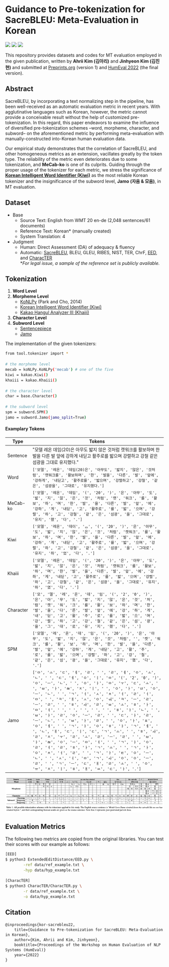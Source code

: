 # Guidance to Pre-tokenization for SacreBLEU: Meta-Evaluation in Korean

<img src="https://img.shields.io/badge/Python-3766AB?style=flat-square&logo=Python&logoColor=white"/></a>
[<img src="https://img.shields.io/badge/Kakao-FFCD00?style=flat-square&logo=Kakao&logoColor=black"/></a>](https://www.kakaoenterprise.com)
<img src="https://img.shields.io/badge/License-Apache_2.0-blue.svg"/></a>

This repository provides datasets and codes for MT evaluation employed in the given publication, written by **Ahrii Kim (김아리)** and **Jinhyeon Kim (김진현)** and submitted at [Preprints.org](https://www.preprints.org/manuscript/202201.0018/v1) (version 1) and [HumEval 2022](https://openreview.net/forum?id=BWVeZdViVW5&referrer=%5BAuthor%20Console%5D(%2Fgroup%3Fid%3Daclweb.org%2FACL%2F2022%2FWorkshop%2FHumEval%2FAuthors%23your-submissions)) (the final version).


## Abstract
SacreBLEU, by incorporating a text normalizing step in the pipeline, has been well-received as an automatic evaluation metric in recent years. With agglutinative languages such as Korean, however, the metric cannot provide a conceivable result without the help of customized pre-tokenization. In this regard, this paper endeavors to examine the influence of diversified pre-tokenization schemes –word, morpheme, character, and subword– on the aforementioned metric by performing meta-evaluation with manually-constructed into-Korean human evaluation data.

Our empirical study demonstrates that the correlation of SacreBLEU, and other homogeneous metrics as an extension, vacillates greatly by the token type. The reliability of the metric even deteriorates due to some tokenization, and **MeCab-ko** is one of its culprits. Guiding through the proper usage of the tokenizer for each metric, we stress the significance of [**Korean Intelligent Word Identifier (Kiwi)**](https://github.com/bab2min/Kiwi) as the most reliable Korean tokenizer and the insignificance of the subword level, **Jamo (자음 & 모음)**, in MT evaluation.


## Dataset
- Base
    - Source Text: English from WMT 20 en-de (2,048 sentences/61 documents)
    - Reference Text: Korean* (manually created)
    - System Translation: 4
- Judgment
    - Human: Direct Assessment (DA) of adequacy & fluency
    - Automatic: [SacreBLEU](https://github.com/mjpost/sacrebleu), BLEU, GLEU, RIBES, NIST, TER, ChrF, [EED](https://aclanthology.org/W19-5359/), and [CharacTER](https://aclanthology.org/W16-2342/)   
    *_For legal issue, a sample of the reference set is publicly available._


## Tokenization
1. **Word Level**
2. **Morpheme Level**
    - [KoNLPy](https://konlpy.org/ko/latest/) (Park and Cho, 2014)
    - [Korean Intelligent Word Identifier (Kiwi)](https://github.com/bab2min/Kiwi)
    - [Kakao Hangul Analyzer III (Khaiii)](https://github.com/kakao/khaiii)
3. **Character Level**
4. **Subword Level**
    - [Sentencepiece](https://github.com/google/sentencepiece)
    - [Jamo](https://pypi.org/project/jamo/)


The implementation of the given tokenizers:
```sh
from tool.tokenizer import *

# the morpheme level
mecab = koNLPy.KoNLPy('mecab') # one of the five
kiwi = kakao.Kiwi()
khaiii = kakao.Khaiii()

# the character level
char = base.Character()

# the subword level
spm = subword.SPM()
jamo = subword.Jamo(jamo_split=True)
```


#### Examplary Tokens

|Type|Tokens|
|---|---|
|Sentence|"모델 레온 데임(20)은 아무도 밟지 않은 것처럼 캣워크를 활보하며 한 발을 다른 발 앞에 강하게 내딛고 활주로를 밟으며 강렬하고 강철 같은 섬광을 그대로 유지했다."|
|Word|`['모델', '레온', '데임(20)은', '아무도', '밟지', '않은', '것처럼', '캣워크를', '활보하며', '한', '발을', '다른', '발', '앞에', '강하게', '내딛고', '활주로를', '밟으며', '강렬하고', '강철', '같은', '섬광을', '그대로', '유지했다.']`|
|MeCab-ko|`['모델', '레온', '데임', '(', '20', ')', '은', '아무', '도', '밟', '지', '않', '은', '것', '처럼', '캣', '워크', '를', '활보', '하', '며', '한', '발', '을', '다른', '발', '앞', '에', '강하', '게', '내딛', '고', '활주로', '를', '밟', '으며', '강렬', '하', '고', '강철', '같', '은', '섬광', '을', '그대로', '유지', '했', '다', '.']`|
|Kiwi|`['모델', '레온', '데이', 'ᆷ', '(', '20', ')', '은', '아무', '도', '밟', '지', '않', '은', '것', '처럼', '캣워크', '를', '활보', '하', '며', '한', '발', '을', '다른', '발', '앞', '에', '강하', '게', '내딛', '고', '활주로', '를', '밟', '으며', '강렬', '하', '고', '강철', '같', '은', '섬광', '을', '그대로', '유지', '하', '었', '다', '.']`|
|Khaiii|`['모델', '레온', '데임', '(', '20', ')', '은', '아무', '도', '밟', '지', '않', '은', '것', '처럼', '캣워크', '를', '활보', '하', '며', '한', '발', '을', '다른', '발', '앞', '에', '강하', '게', '내딛', '고', '활주로', '를', '밟', '으며', '강렬', '하', '고', '강철', '같', '은', '섬광', '을', '그대로', '유지', '하', '였', '다', '.']`|
|Character|`['모', '델', '레', '온', '데', '임', '(', '2', '0', ')', '은', '아', '무', '도', '밟', '지', '않', '은', '것', '처', '럼', '캣', '워', '크', '를', '활', '보', '하', '며', '한', '발', '을', '다', '른', '발', '앞', '에', '강', '하', '게', '내', '딛', '고', '활', '주', '로', '를', '밟', '으', '며', '강', '렬', '하', '고', '강', '철', '같', '은', '섬', '광', '을', '그', '대', '로', '유', '지', '했', '다', '.']`|
|SPM|`['모델', '레', '온', '데', '임', '(', '20', ')', '은', '아무', '도', '밟', '지', '않', '은', '것', '처럼', '', '캣', '워크', '를', '활', '보', '하', '며', '한', '발', '을', '다른', '발', '앞', '에', '강하', '게', '내딛', '고', '활', '주', '로', '를', '밟', '으며', '강렬', '하', '고', '강', '철', '같', '은', '섬', '광', '을', '그대로', '유지', '했', '다', '.'] `|
|Jamo|`['ㅁ', 'ㅗ', 'ㄷ', 'ㅔ', 'ㄹ', ' ', 'ㄹ', 'ㅔ', 'ㅇ', 'ㅗ', 'ㄴ', ' ', 'ㄷ', 'ㅔ', 'ㅇ', 'ㅣ', 'ㅁ', '(', '2', '0', ')', 'ㅇ', 'ㅡ', 'ㄴ', ' ', 'ㅇ', 'ㅏ', 'ㅁ', 'ㅜ', 'ㄷ', 'ㅗ', ' ', 'ㅂ', 'ㅏ', 'ㄼ', 'ㅈ', 'ㅣ', ' ', 'ㅇ', 'ㅏ', 'ㄶ', 'ㅇ', 'ㅡ', 'ㄴ', ' ', 'ㄱ', 'ㅓ', 'ㅅ', 'ㅊ', 'ㅓ', 'ㄹ', 'ㅓ', 'ㅁ', ' ', 'ㅋ', 'ㅐ', 'ㅅ', 'ㅇ', 'ㅝ', 'ㅋ', 'ㅡ', 'ㄹ', 'ㅡ', 'ㄹ', ' ', 'ㅎ', 'ㅘ', 'ㄹ', 'ㅂ', 'ㅗ', 'ㅎ', 'ㅏ', 'ㅁ', 'ㅕ', ' ', ' ', ' ', ' ', ' ', 'ㅎ', 'ㅏ', 'ㄴ', ' ', 'ㅂ', 'ㅏ', 'ㄹ', 'ㅇ', 'ㅡ', 'ㄹ', ' ', 'ㄷ', 'ㅏ', 'ㄹ', 'ㅡ', 'ㄴ', ' ', 'ㅂ', 'ㅏ', 'ㄹ', ' ', 'ㅇ', 'ㅏ', 'ㅍ', 'ㅇ', 'ㅔ', ' ', 'ㄱ', 'ㅏ', 'ㅇ', 'ㅎ', 'ㅏ', 'ㄱ', 'ㅔ', ' ', 'ㄴ', 'ㅐ', 'ㄷ', 'ㅣ', 'ㄷ', 'ㄱ', 'ㅗ', ' ', 'ㅎ', 'ㅘ', 'ㄹ', 'ㅈ', 'ㅜ', 'ㄹ', 'ㅗ', 'ㄹ', 'ㅡ', 'ㄹ', ' ', 'ㅂ', 'ㅏ', 'ㄼ', 'ㅇ', 'ㅡ', 'ㅁ', 'ㅕ', ' ', 'ㄱ', 'ㅏ', 'ㅇ', 'ㄹ', 'ㅕ', 'ㄹ', 'ㅎ', 'ㅏ', 'ㄱ', 'ㅗ', ' ', 'ㄱ', 'ㅏ', 'ㅇ', 'ㅊ', 'ㅓ', 'ㄹ', ' ', 'ㄱ', 'ㅏ', 'ㅌ', 'ㅇ', 'ㅡ', 'ㄴ', ' ', 'ㅅ', 'ㅓ', 'ㅁ', 'ㄱ', 'ㅘ', 'ㅇ', 'ㅇ', 'ㅡ', 'ㄹ', ' ', 'ㄱ', 'ㅡ', 'ㄷ', 'ㅐ', 'ㄹ', 'ㅗ', ' ', 'ㅇ', 'ㅠ', 'ㅈ', 'ㅣ', 'ㅎ', 'ㅐ', 'ㅆ', 'ㄷ', 'ㅏ', '.']`|


![table1](./table1.png)


## Evaluation Metrics
The following two metrics are copied from the original libraries. You can test their scores with our example as follows:

```sh
[EED]
$ python3 ExtendedEditDistance/EED.py \
        -ref data/ref_example.txt \
        -hyp data/hyp_example.txt

[CharacTER]
$ python3 CharacTER/CharacTER.py \
        -r data/ref_example.txt \
        -o data/hyp_example.txt
```


## Citation
    @inproceedings{kor-sacrebleu22,
        title={Guidance to Pre-tokenization for SacreBLEU: Meta-Evaluation in Korean},
        author={Kim, Ahrii and Kim, Jinhyeon},
        booktitle={Proceedings of the Workshop on Human Evaluation of NLP Systems (HumEval)}
        year={2022}
    }